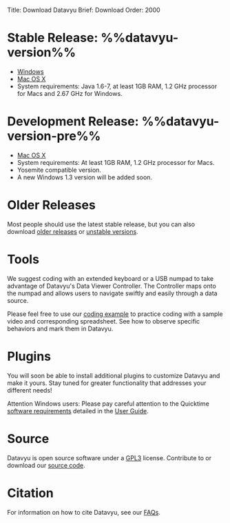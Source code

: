 Title: Download Datavyu
Brief: Download
Order: 2000

# Stable Release: %%datavyu-version%%

- [Windows](/releases/Datavyu-Windows-latest.zip)
- [Mac OS X](/releases/Datavyu-OSX-latest.zip)
- System requirements: Java 1.6-7, at least 1GB RAM, 1.2 GHz processor for Macs and 2.67 GHz for Windows.

# Development Release: %%datavyu-version-pre%%

- [Mac OS X](/releases_pre/Datavyu-OSX-latest.dmg)
- System requirements: At least 1GB RAM, 1.2 GHz processor for Macs.
- Yosemite compatible version.
- A new Windows 1.3 version will be added soon.

# Older Releases

Most people should use the latest stable release, but you can also download [older releases](/releases/) or [unstable versions](/releases_pre/).

# Tools

We suggest coding with an extended keyboard or a USB numpad to take advantage of Datavyu's Data Viewer Controller.
The Controller maps onto the numpad and allows users to navigate swiftly and easily through a data source. 

Please feel free to use our [coding example](/user-guide/_downloads/DatavyuSample.zip) to practice coding with a sample video and corresponding spreadsheet.
See how to observe specific behaviors and mark them in Datavyu.

# Plugins

You will soon be able to install additional plugins to customize Datavyu and make it yours. Stay tuned for greater functionality that addresses your different needs!

Attention Windows users: Please pay careful attention to the Quicktime [software requirements](/user-guide/guide/install.html#software-requirements) detailed in the [User Guide](/user-guide/guide.html).

# Source

Datavyu is open source software under a [GPL3](https://github.com/databrary/datavyu/blob/master/GPL-LICENSE.txt) license.
Contribute to or download our [source code](https://github.com/databrary/datavyu). 

# Citation

For information on how to cite Datavyu, see our [FAQs](http://datavyu.org/user-guide/faq.html#what-is-datavyu-s-citation).
